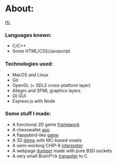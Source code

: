 # About:
[Hi.](https://jzj-personal.herokuapp.com/)
### Languages known:
- C/C++
- Some HTML/CSS/Javascript
### Technologies used:
- MacOS and Linux
- Git
- OpenGL (+ SDL2 cross-platform layer)
- Allegro and SFML graphics layers
- Qt GUI
- Express.js with Node
### Some stuff I made:
- A functional 2D game [framework](https://github.com/return0jz/framework2d)
- A chesswallet [app](https://github.com/return0jz/chesswallet)
- A flappybird-like [game](https://github.com/return0jz/wallbird)
- A 3D [demo](https://github.com/return0jz/badmc) with MC-based voxels
- A semi-working CHIP-8 [interpreter](https://github.com/return0jz/buggedchip8)
- A webpage [dumper](https://github.com/return0jz/baddumper) made with pure BSD sockets
- A very small Brainf*ck [transpiler](https://github.com/return0jz/brainf-ctranspiler) to C
